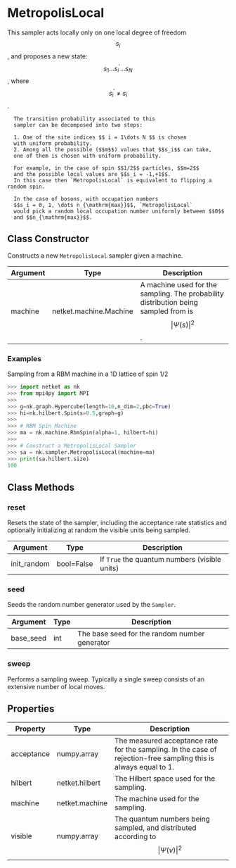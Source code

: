 # MetropolisLocal
This sampler acts locally only on one local degree of freedom $$s_i$$,
      and proposes a new state: $$ s_1 \dots s^\prime_i \dots s_N $$,
      where $$ s^\prime_i \neq s_i $$.

      The transition probability associated to this
      sampler can be decomposed into two steps:

      1. One of the site indices $$ i = 1\dots N $$ is chosen
      with uniform probability.
      2. Among all the possible ($$m$$) values that $$s_i$$ can take,
      one of them is chosen with uniform probability.

      For example, in the case of spin $$1/2$$ particles, $$m=2$$
      and the possible local values are $$s_i = -1,+1$$.
      In this case then `MetropolisLocal` is equivalent to flipping a random spin.

      In the case of bosons, with occupation numbers
      $$s_i = 0, 1, \dots n_{\mathrm{max}}$$, `MetropolisLocal`
      would pick a random local occupation number uniformly between $$0$$
      and $$n_{\mathrm{max}}$$.

## Class Constructor
Constructs a new ``MetropolisLocal`` sampler given a machine.

|Argument|         Type         |                                            Description                                             |
|--------|----------------------|----------------------------------------------------------------------------------------------------|
|machine |netket.machine.Machine|A machine used for the sampling. The probability distribution being sampled from is $$\|\Psi(s)\|^2$$.|

### Examples
Sampling from a RBM machine in a 1D lattice of spin 1/2

```python
>>> import netket as nk
>>> from mpi4py import MPI
>>>
>>> g=nk.graph.Hypercube(length=10,n_dim=2,pbc=True)
>>> hi=nk.hilbert.Spin(s=0.5,graph=g)
>>>
>>> # RBM Spin Machine
>>> ma = nk.machine.RbmSpin(alpha=1, hilbert=hi)
>>>
>>> # Construct a MetropolisLocal Sampler
>>> sa = nk.sampler.MetropolisLocal(machine=ma)
>>> print(sa.hilbert.size)
100

```



## Class Methods 
### reset
Resets the state of the sampler, including the acceptance rate statistics
and optionally initializing at random the visible units being sampled.

| Argument  |   Type   |                  Description                  |
|-----------|----------|-----------------------------------------------|
|init_random|bool=False|If ``True`` the quantum numbers (visible units)|

### seed
Seeds the random number generator used by the ``Sampler``.

|Argument |Type|                 Description                 |
|---------|----|---------------------------------------------|
|base_seed|int |The base seed for the random number generator|

### sweep
Performs a sampling sweep. Typically a single sweep
consists of an extensive number of local moves.



## Properties

| Property |               Type               |                                                        Description                                                        |
|----------|----------------------------------|---------------------------------------------------------------------------------------------------------------------------|
|acceptance|         numpy.array              | The measured acceptance rate for the sampling.         In the case of rejection-free sampling this is always equal to 1.  |
|hilbert   |         netket.hilbert           | The Hilbert space used for the sampling.                                                                                  |
|machine   |         netket.machine           | The machine used for the sampling.                                                                                        |
|visible   |                       numpy.array| The quantum numbers being sampled,                        and distributed according to $$\|\Psi(v)\|^2$$                    |
